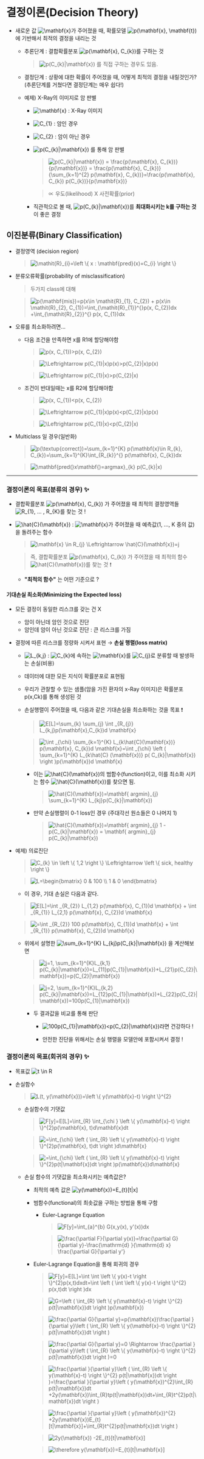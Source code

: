# 결정이론(Decision Theory)

+ 새로운 값 <img src="https://latex.codecogs.com/gif.latex?\mathbf{x}" title="\mathbf{x}" />가 주어졌을 때, 확률모델 <img src="https://latex.codecogs.com/gif.latex?p(\mathbf{x},&space;\mathbf{t})" title="p(\mathbf{x}, \mathbf{t})" />에 기반해서 최적의 결정을 내리는 것

   + 추론단계 : 결합확률분포 <img src="https://latex.codecogs.com/gif.latex?p(\mathbf{x},&space;C_{k})" title="p(\mathbf{x}, C_{k})" />를 구하는 것 
      > <img src="https://latex.codecogs.com/gif.latex?p(C_{k}|\mathbf{x})" title="p(C_{k}|\mathbf{x})" /> 를 직접 구하는 경우도 있음.   
      
   + 결정단계 : 상황에 대한 확률이 주어졌을 때, 어떻게 최적의 결정을 내릴것인가? (추론단계를 거쳤다면 결정단계는 매우 쉽다!)
   
   + 예제) X-Ray의 이미지로 암 판별
      + <img src="https://latex.codecogs.com/gif.latex?\mathbf{x}" title="\mathbf{x}" /> : X-Ray 이미지
      + <img src="https://latex.codecogs.com/gif.latex?C_{1}" title="C_{1}" /> : 암인 경우
      + <img src="https://latex.codecogs.com/gif.latex?C_{2}" title="C_{2}" /> : 암이 아닌 경우
      + <img src="https://latex.codecogs.com/gif.latex?p(C_{k}|\mathbf{x})" title="p(C_{k}|\mathbf{x})" /> 를 통해 암 판별
         > <img src="https://latex.codecogs.com/gif.latex?p(C_{k}|\mathbf{x})&space;=&space;\frac{p(\mathbf{x},&space;C_{k})}{p(\mathbf{x})}&space;=&space;\frac{p(\mathbf{x},&space;C_{k})}{\sum_{k=1}^{2}&space;p(\mathbf{x},&space;C_{k})}=\frac{p(\mathbf{x},&space;C_{k})&space;p(C_{k})}{p(\mathbf{x})}" title="p(C_{k}|\mathbf{x}) = \frac{p(\mathbf{x}, C_{k})}{p(\mathbf{x})} = \frac{p(\mathbf{x}, C_{k})}{\sum_{k=1}^{2} p(\mathbf{x}, C_{k})}=\frac{p(\mathbf{x}, C_{k}) p(C_{k})}{p(\mathbf{x})}" />   
         
         > ∝ 우도(likelihood) X 사전확률(prior)
      + 직관적으로 볼 때, <img src="https://latex.codecogs.com/gif.latex?p(C_{k}|\mathbf{x})" title="p(C_{k}|\mathbf{x})" />를 **최대화시키는 k를 구하는 것** 이 좋은 결정   
      
## 이진분류(Binary Classification)
+ 결정영역 (decision region)   
   
   > <img src="https://latex.codecogs.com/gif.latex?\mathit{R}_{i}=\left&space;\{&space;x&space;:&space;\mathbf{pred}(x)=C_{i}&space;\right&space;\}" title="\mathit{R}_{i}=\left \{ x : \mathbf{pred}(x)=C_{i} \right \}" />   
      
+ 분류오류확률(probability of misclassification)   
   
   > 두가지 class에 대해   
    
   > <img src="https://latex.codecogs.com/gif.latex?p(\mathbf{mis})=p(x\in&space;\mathit{R}_{1},&space;C_{2})&space;&plus;&space;p(x\in&space;\mathit{R}_{2},&space;C_{1})=\int_{\mathit{R}_{1}}^{}p(x,&space;C_{2})dx&space;&plus;\int_{\mathit{R}_{2}}^{}&space;p(x,&space;C_{1})dx" title="p(\mathbf{mis})=p(x\in \mathit{R}_{1}, C_{2}) + p(x\in \mathit{R}_{2}, C_{1})=\int_{\mathit{R}_{1}}^{}p(x, C_{2})dx +\int_{\mathit{R}_{2}}^{} p(x, C_{1})dx" />   
      
+ 오류를 최소화하려면...
   + 다음 조건을 만족하면 x를 R1에 할당해야함   
      
      > <img src="https://latex.codecogs.com/gif.latex?p(x,&space;C_{1})>p(x,&space;C_{2})" title="p(x, C_{1})>p(x, C_{2})" />   
         
      > <img src="https://latex.codecogs.com/gif.latex?\Leftrightarrow&space;p(C_{1}|x)p(x)>p(C_{2}|x)p(x)" title="\Leftrightarrow p(C_{1}|x)p(x)>p(C_{2}|x)p(x)" />   
         
      > <img src="https://latex.codecogs.com/gif.latex?\Leftrightarrow&space;p(C_{1}|x)>p(C_{2}|x)" title="\Leftrightarrow p(C_{1}|x)>p(C_{2}|x)" />   
         
         
   + 조건이 반대일때는 x를 R2에 할당해야함   
      
      > <img src="https://latex.codecogs.com/gif.latex?p(x,&space;C_{1})<p(x,&space;C_{2})" title="p(x, C_{1})<p(x, C_{2})" />   
         
      > <img src="https://latex.codecogs.com/gif.latex?\Leftrightarrow&space;p(C_{1}|x)p(x)<p(C_{2}|x)p(x)" title="\Leftrightarrow p(C_{1}|x)p(x)<p(C_{2}|x)p(x)" />   
         
      > <img src="https://latex.codecogs.com/gif.latex?\Leftrightarrow&space;p(C_{1}|x)<p(C_{2}|x)" title="\Leftrightarrow p(C_{1}|x)<p(C_{2}|x)" />   
         
+ Multiclass 일 경우(일반화) 
 
   >  <img src="https://latex.codecogs.com/gif.latex?p(\textup{correct})=\sum_{k=1}^{K}&space;p(\mathbf{x}\in&space;R_{k},&space;C_{k})=\sum_{k=1}^{K}\int_{R_{k}}^{}&space;p(\mathbf{x},&space;C_{k})dx" title="p(\textup{correct})=\sum_{k=1}^{K} p(\mathbf{x}\in R_{k}, C_{k})=\sum_{k=1}^{K}\int_{R_{k}}^{} p(\mathbf{x}, C_{k})dx" />   
    
   > <img src="https://latex.codecogs.com/gif.latex?\mathbf{pred(}x\mathbf{)=argmax}_{k}&space;p(C_{k}|x)" title="\mathbf{pred(}x\mathbf{)=argmax}_{k} p(C_{k}|x)" />   
    
- - - - - - - - - - - - - - - - - - - - -
### 결정이론의 목표(분류의 경우) ✨
+ 결합확률분포 <img src="https://latex.codecogs.com/gif.latex?p(\mathbf{x},&space;C_{k})" title="p(\mathbf{x}, C_{k})" /> 가 주어졌을 때 최적의 결정영역들 <img src="https://latex.codecogs.com/gif.latex?R_{1},&space;...&space;,&space;R_{K}" title="R_{1}, ... , R_{K}" />를 찾는 것 !
   
+ <img src="https://latex.codecogs.com/gif.latex?\hat{C}(\mathbf{x})" title="\hat{C}(\mathbf{x})" /> : <img src="https://latex.codecogs.com/gif.latex?\mathbf{x}" title="\mathbf{x}" />가 주어졌을 때 예측값(1, ..., K 중의 값)을 돌려주는 함수
   
   > <img src="https://latex.codecogs.com/gif.latex?\mathbf{x}&space;\in&space;R_{j}&space;\Leftrightarrow&space;\hat{C}(\mathbf{x})=j" title="\mathbf{x} \in R_{j} \Leftrightarrow \hat{C}(\mathbf{x})=j" />
      
   > 즉, 결합확률분포 <img src="https://latex.codecogs.com/gif.latex?p(\mathbf{x},&space;C_{k})" title="p(\mathbf{x}, C_{k})" /> 가 주어졌을 때 최적의 함수 <img src="https://latex.codecogs.com/gif.latex?\hat{C}(\mathbf{x})" title="\hat{C}(\mathbf{x})" />를 찾는 것 ❗

   + **"최적의 함수"** 는 어떤 기준으로 ?  
 
#### 기대손실 최소화(Minimizing the Expected loss)
+ 모든 결정이 동일한 리스크를 갖는 건 X 
   + 암이 아닌데 암인 것으로 진단 
   + 암인데 암이 아닌 것으로 진단 : 큰 리스크를 가짐

+ 결정에 따른 리스크를 정량화 시켜서 표현 → **손실 행렬(loss matrix)**
   + <img src="https://latex.codecogs.com/gif.latex?L_{k,j}" title="L_{k,j}" /> : <img src="https://latex.codecogs.com/gif.latex?C_{k}" title="C_{k}" />에 속하는 <img src="https://latex.codecogs.com/gif.latex?\mathbf{x}" title="\mathbf{x}" />를 <img src="https://latex.codecogs.com/gif.latex?C_{j}" title="C_{j}" />로 분류할 때 발생하는 손실(비용)
   
   + 데이터에 대한 모든 지식이 확률분포로 표현됨
   + 우리가 관찰할 수 있는 샘플(암을 가진 환자의 x-Ray 이미지)은 확률분포 p(x,Ck)를 통해 생성된 것
   + 손실행렬이 주어졌을 때, 다음과 같은 기대손실을 최소화하는 것을 목표 ❗
   
      > <img src="https://latex.codecogs.com/gif.latex?E[L]=\sum_{k}&space;\sum_{j}&space;\int&space;_{R_{j}}&space;L_{k,j}p(\mathbf{x},C_{k})d&space;\mathbf{x}" title="E[L]=\sum_{k} \sum_{j} \int _{R_{j}} L_{k,j}p(\mathbf{x},C_{k})d \mathbf{x}" />   
      
      > <img src="https://latex.codecogs.com/gif.latex?\int&space;_{\chi}&space;\sum_{k=1}^{K}&space;L_{k\hat{C}(\mathbf{x})}&space;p(\mathbf{x},&space;C_{k})d&space;\mathbf{x}=\int&space;_{\chi}&space;\left&space;(&space;\sum_{k=1}^{K}&space;L_{k\hat{C}&space;(\mathbf{x})}&space;p(&space;C_{k}|\mathbf{x})&space;\right&space;)p(\mathbf{x})d&space;\mathbf{x}" title="\int _{\chi} \sum_{k=1}^{K} L_{k\hat{C}(\mathbf{x})} p(\mathbf{x}, C_{k})d \mathbf{x}=\int _{\chi} \left ( \sum_{k=1}^{K} L_{k\hat{C} (\mathbf{x})} p( C_{k}|\mathbf{x}) \right )p(\mathbf{x})d \mathbf{x}" />   
      
      + 이는 <img src="https://latex.codecogs.com/gif.latex?\hat{C}(\mathbf{x})" title="\hat{C}(\mathbf{x})" />의 범함수(function)이고, 이를 최소화 시키는 함수 <img src="https://latex.codecogs.com/gif.latex?\hat{C}(\mathbf{x})" title="\hat{C}(\mathbf{x})" />를 찾으면 됨.
      
         > <img src="https://latex.codecogs.com/gif.latex?\hat{C}(\mathbf{x})=\mathbf{&space;argmin}_{j}&space;\sum_{k=1}^{K}&space;L_{kj}p(C_{k}|\mathbf{x})" title="\hat{C}(\mathbf{x})=\mathbf{ argmin}_{j} \sum_{k=1}^{K} L_{kj}p(C_{k}|\mathbf{x})" />   
      
      + 만약 손실행렬이 0-1 loss인 경우 (주대각선 원소들은 0 나머지 1)
      
         > <img src="https://latex.codecogs.com/gif.latex?\hat{C}(\mathbf{x})=\mathbf{&space;argmin}_{j}&space;1&space;-&space;p(C_{k}|\mathbf{x})&space;=&space;\mathbf{&space;argmin}_{j}&space;p(C_{k}|\mathbf{x})" title="\hat{C}(\mathbf{x})=\mathbf{ argmin}_{j} 1 - p(C_{k}|\mathbf{x}) = \mathbf{ argmin}_{j} p(C_{k}|\mathbf{x})" />   
      
      
   
+ 예제) 의료진단
   > <img src="https://latex.codecogs.com/gif.latex?C_{k}&space;\in&space;\left&space;\{&space;1,2&space;\right&space;\}&space;\Leftrightarrow&space;\left&space;\{&space;sick,&space;healthy&space;\right&space;\}" title="C_{k} \in \left \{ 1,2 \right \} \Leftrightarrow \left \{ sick, healthy \right \}" />   
   
   > <img src="https://latex.codecogs.com/gif.latex?L=\begin{bmatrix}&space;0&space;&&space;100&space;\\&space;1&space;&&space;0&space;\end{bmatrix}" title="L=\begin{bmatrix} 0 & 100 \\ 1 & 0 \end{bmatrix}" />   
   
   + 이 경우, 기대 손실은 다음과 같다.
   
   > <img src="https://latex.codecogs.com/gif.latex?E[L]=\int&space;_{R_{2}}&space;L_{1,2}&space;p(\mathbf{x},&space;C_{1})d&space;\mathbf{x}&space;&plus;&space;\int&space;_{R_{1}}&space;L_{2,1}&space;p(\mathbf{x},&space;C_{2})d&space;\mathbf{x}" title="E[L]=\int _{R_{2}} L_{1,2} p(\mathbf{x}, C_{1})d \mathbf{x} + \int _{R_{1}} L_{2,1} p(\mathbf{x}, C_{2})d \mathbf{x}" />   
   
   > <img src="https://latex.codecogs.com/gif.latex?=\int&space;_{R_{2}}&space;100&space;p(\mathbf{x},&space;C_{1})d&space;\mathbf{x}&space;&plus;&space;\int&space;_{R_{1}}&space;p(\mathbf{x},&space;C_{2})d&space;\mathbf{x}" title="=\int _{R_{2}} 100 p(\mathbf{x}, C_{1})d \mathbf{x} + \int _{R_{1}} p(\mathbf{x}, C_{2})d \mathbf{x}" />   
   
   + 위에서 설명한 <img src="https://latex.codecogs.com/gif.latex?\sum_{k=1}^{K}&space;L_{kj}p(C_{k}|\mathbf{x})" title="\sum_{k=1}^{K} L_{kj}p(C_{k}|\mathbf{x})" /> 을 계산해보면
   
      > <img src="https://latex.codecogs.com/gif.latex?j=1,&space;\sum_{k=1}^{K}L_{k,1}&space;p(C_{k}|\mathbf{x})=L_{11}p(C_{1}|\mathbf{x})&plus;L_{21}p(C_{2}|\mathbf{x})=p(C_{2}|\mathbf{x})" title="j=1, \sum_{k=1}^{K}L_{k,1} p(C_{k}|\mathbf{x})=L_{11}p(C_{1}|\mathbf{x})+L_{21}p(C_{2}|\mathbf{x})=p(C_{2}|\mathbf{x})" />   
      
      > <img src="https://latex.codecogs.com/gif.latex?j=2,&space;\sum_{k=1}^{K}L_{k,2}&space;p(C_{k}|\mathbf{x})=L_{12}p(C_{1}|\mathbf{x})&plus;L_{22}p(C_{2}|\mathbf{x})=100p(C_{1}|\mathbf{x})" title="j=2, \sum_{k=1}^{K}L_{k,2} p(C_{k}|\mathbf{x})=L_{12}p(C_{1}|\mathbf{x})+L_{22}p(C_{2}|\mathbf{x})=100p(C_{1}|\mathbf{x})" />   
      
      + 두 결과값을 비교를 통해 판단   
      
         + <img src="https://latex.codecogs.com/gif.latex?100p(C_{1}|\mathbf{x})<p(C_{2}|\mathbf{x})" title="100p(C_{1}|\mathbf{x})<p(C_{2}|\mathbf{x})" />라면 건강하다 !
         
         + 안전한 진단을 위해서는 손실 행렬을 모델안에 포함시켜서 결정 !
         
### 결정이론의 목표(회귀의 경우) ✨
+ 목표값 <img src="https://latex.codecogs.com/gif.latex?t&space;\in&space;R" title="t \in R" />   
+ 손실함수   

   > <img src="https://latex.codecogs.com/gif.latex?L(t,&space;y(\mathbf{x}))=\left&space;\{&space;y(\mathbf{x}-t)&space;\right&space;\}^{2}" title="L(t, y(\mathbf{x}))=\left \{ y(\mathbf{x}-t) \right \}^{2}" />

   + 손실함수의 기댓값   
   
      > <img src="https://latex.codecogs.com/gif.latex?F[y]=E[L]=\int_{R}&space;\int_{\chi&space;}&space;\left&space;\{&space;y(\mathbf{x}-t)&space;\right&space;\}^{2}p(\mathbf{x},&space;t)d\mathbf{x}dt" title="F[y]=E[L]=\int_{R} \int_{\chi } \left \{ y(\mathbf{x}-t) \right \}^{2}p(\mathbf{x}, t)d\mathbf{x}dt" />   
      
      > <img src="https://latex.codecogs.com/gif.latex?=\int_{\chi}&space;\left&space;(&space;\int_{R}&space;\left&space;\{&space;y(\mathbf{x}-t)&space;\right&space;\}^{2}p(\mathbf{x},&space;t)dt&space;\right&space;)d\mathbf{x}" title="=\int_{\chi} \left ( \int_{R} \left \{ y(\mathbf{x}-t) \right \}^{2}p(\mathbf{x}, t)dt \right )d\mathbf{x}" />   
      
      > <img src="https://latex.codecogs.com/gif.latex?=\int_{\chi}&space;\left&space;(&space;\int_{R}&space;\left&space;\{&space;y(\mathbf{x}-t)&space;\right&space;\}^{2}p(t|\mathbf{x})dt&space;\right&space;)p(\mathbf{x})d\mathbf{x}" title="=\int_{\chi} \left ( \int_{R} \left \{ y(\mathbf{x}-t) \right \}^{2}p(t|\mathbf{x})dt \right )p(\mathbf{x})d\mathbf{x}" />   
      
   + 손실 함수의 기댓값을 최소화시키는 예측값은?   
   
      + 최적의 예측 값은 <img src="https://latex.codecogs.com/gif.latex?y(\mathbf{x})=E_{t}[t|x]" title="y(\mathbf{x})=E_{t}[t|x]" />
      + 범함수(functional)의 최솟값을 구하는 방법을 통해 구함   
      
         + Euler-Lagrange Equation   
      
            > <img src="https://latex.codecogs.com/gif.latex?F[y]=\int_{a}^{b}&space;G(x,y(x),&space;y'(x))dx" title="F[y]=\int_{a}^{b} G(x,y(x), y'(x))dx" />   
            
            > <img src="https://latex.codecogs.com/gif.latex?\frac{\partial&space;F}{\partial&space;y(x)}=\frac{\partial&space;G}{\partial&space;y}-\frac{\mathrm{d}&space;}{\mathrm{d}&space;x}&space;\frac{\partial&space;G}{\partial&space;y'}" title="\frac{\partial F}{\partial y(x)}=\frac{\partial G}{\partial y}-\frac{\mathrm{d} }{\mathrm{d} x} \frac{\partial G}{\partial y'}" />   
            
       + Euler-Lagrange Equation을 통해 회귀의 경우  
            
          > <img src="https://latex.codecogs.com/gif.latex?F[y]=E[L]=\int&space;\int&space;\left&space;\{&space;y(x)-t&space;\right&space;\}^{2}p(x,t)dxdt=\int&space;\left&space;(&space;\int&space;\left&space;\{&space;y(x)-t&space;\right&space;\}^{2}&space;p(x,t)dt&space;\right&space;)dx" title="F[y]=E[L]=\int \int \left \{ y(x)-t \right \}^{2}p(x,t)dxdt=\int \left ( \int \left \{ y(x)-t \right \}^{2} p(x,t)dt \right )dx" />   
               
          > <img src="https://latex.codecogs.com/gif.latex?G=\left&space;(&space;\int_{R}&space;\left&space;\{&space;y(\mathbf{x}-t)&space;\right&space;\}^{2}&space;p(t|\mathbf{x})dt&space;\right&space;)p(\mathbf{x})" title="G=\left ( \int_{R} \left \{ y(\mathbf{x}-t) \right \}^{2} p(t|\mathbf{x})dt \right )p(\mathbf{x})" />
             
          > <img src="https://latex.codecogs.com/gif.latex?\frac{\partial&space;G}{\partial&space;y}=p(\mathbf{x})\frac{\partial&space;}{\partial&space;y}\left&space;(&space;\int_{R}&space;\left&space;\{&space;y(\mathbf{x}-t)&space;\right&space;\}^{2}&space;p(t|\mathbf{x})dt&space;\right&space;)" title="\frac{\partial G}{\partial y}=p(\mathbf{x})\frac{\partial }{\partial y}\left ( \int_{R} \left \{ y(\mathbf{x}-t) \right \}^{2} p(t|\mathbf{x})dt \right )" />
             
          > <img src="https://latex.codecogs.com/gif.latex?\frac{\partial&space;G}{\partial&space;y}=0&space;\Rightarrow&space;\frac{\partial&space;}{\partial&space;y}\left&space;(&space;\int_{R}&space;\left&space;\{&space;y(\mathbf{x}-t)&space;\right&space;\}^{2}&space;p(t|\mathbf{x})dt&space;\right&space;)=0" title="\frac{\partial G}{\partial y}=0 \Rightarrow \frac{\partial }{\partial y}\left ( \int_{R} \left \{ y(\mathbf{x}-t) \right \}^{2} p(t|\mathbf{x})dt \right )=0" />
             
          > <img src="https://latex.codecogs.com/gif.latex?\frac{\partial&space;}{\partial&space;y}\left&space;(&space;\int_{R}&space;\left&space;\{&space;y(\mathbf{x}-t)&space;\right&space;\}^{2}&space;p(t|\mathbf{x})dt&space;\right&space;)=\frac{\partial&space;}{\partial&space;y}\left&space;(&space;y(\mathbf{x})^{2}\int_{R}&space;p(t|\mathbf{x})dt&space;&plus;2y(\mathbf{x})\int_{R}tp(t|\mathbf{x})dt&plus;\int_{R}t^{2}p(t|\mathbf{x})dt&space;\right&space;)" title="\frac{\partial }{\partial y}\left ( \int_{R} \left \{ y(\mathbf{x}-t) \right \}^{2} p(t|\mathbf{x})dt \right )=\frac{\partial }{\partial y}\left ( y(\mathbf{x})^{2}\int_{R} p(t|\mathbf{x})dt +2y(\mathbf{x})\int_{R}tp(t|\mathbf{x})dt+\int_{R}t^{2}p(t|\mathbf{x})dt \right )" />
             
          > <img src="https://latex.codecogs.com/gif.latex?\frac{\partial&space;}{\partial&space;y}\left&space;(&space;y(\mathbf{x})^{2}&space;&plus;2y(\mathbf{x})E_{t}[t|\mathbf{x}]&plus;\int_{R}t^{2}p(t|\mathbf{x})dt&space;\right&space;)" title="\frac{\partial }{\partial y}\left ( y(\mathbf{x})^{2} +2y(\mathbf{x})E_{t}[t|\mathbf{x}]+\int_{R}t^{2}p(t|\mathbf{x})dt \right )" />   
             
          > <img src="https://latex.codecogs.com/gif.latex?2y(\mathbf{x})&space;-2E_{t}[t|\mathbf{x}]" title="2y(\mathbf{x}) -2E_{t}[t|\mathbf{x}]" />   
             
          > <img src="https://latex.codecogs.com/gif.latex?\therefore&space;y(\mathbf{x})=E_{t}[t|\mathbf{x}]" title="\therefore y(\mathbf{x})=E_{t}[t|\mathbf{x}]" />  
             
             

   




